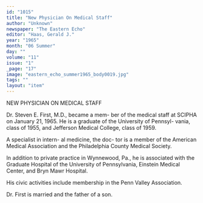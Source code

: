 ```yaml
---
id: "1015"
title: "New Physician On Medical Staff"
author: "Unknown"
newspaper: "The Eastern Echo"
editor: "Haas, Gerald J."
year: "1965"
month: "06 Summer"
day: ""
volume: "11"
issue: "1"
_page: "17"
image: "eastern_echo_summer1965_body0019.jpg"
tags: ""
layout: "item"
---
```

NEW PHYSICIAN ON MEDICAL STAFF

Dr. Steven E. First,
M.D., became a mem-
ber of the medical
staff at SCIPHA on
January 21, 1965. He
is a graduate of the
University of Pennsyl-
vania, class of 1955,
and Jefferson Medical
College, class of 1959.

A specialist in intern-
al medicine, the doc-
tor is a member of the American Medical Association and
the Philadelphia County Medical Society.

In addition to private practice in Wynnewood, Pa., he is
associated with the Graduate Hospital of the University
of Pennsylvania, Einstein Medical Center, and Bryn Mawr
Hospital.

His civic activities include membership in the Penn
Valley Association.

Dr. First is married and the father of a son.
